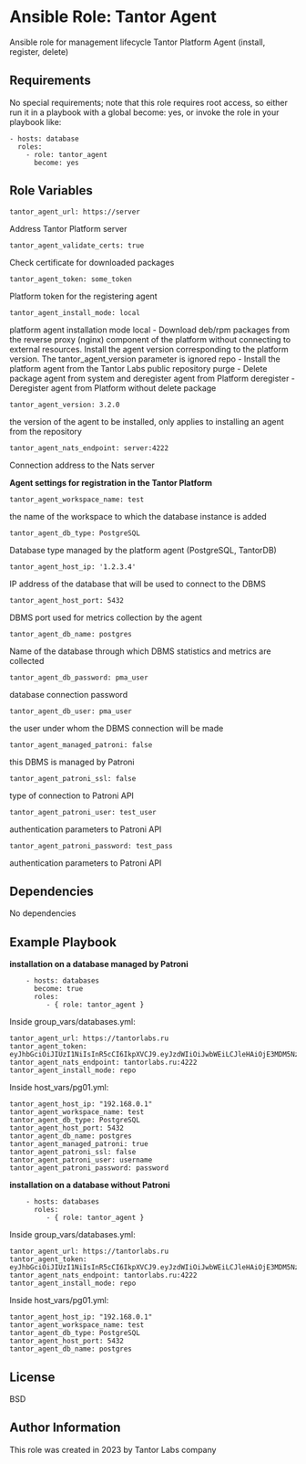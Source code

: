 Ansible Role: Tantor Agent
=========

Ansible role for management lifecycle Tantor Platform Agent (install, register, delete)

Requirements
------------

No special requirements; note that this role requires root access, so either run it in a playbook with a global become: yes, or invoke the role in your playbook like:

```
- hosts: database
  roles:
    - role: tantor_agent
      become: yes
```

Role Variables
--------------
```
tantor_agent_url: https://server
```
Address Tantor Platform server

```
tantor_agent_validate_certs: true
```
Check certificate for downloaded packages

```
tantor_agent_token: some_token
```
Platform token for the registering agent

```
tantor_agent_install_mode: local
```
platform agent installation mode
local - Download deb/rpm packages from the reverse proxy (nginx) component of the platform without connecting to external resources. 
Install the agent version corresponding to the platform version. 
The tantor_agent_version parameter is ignored
repo - Install the platform agent from the Tantor Labs public repository
purge - Delete package agent from system and deregister agent from Platform
deregister - Deregister agent from Platform without delete package


```
tantor_agent_version: 3.2.0
```
the version of the agent to be installed, only applies to installing an agent from the repository

```
tantor_agent_nats_endpoint: server:4222
```
Connection address to the Nats server

**Agent settings for registration in the Tantor Platform**
```
tantor_agent_workspace_name: test
```
the name of the workspace to which the database instance is added
```
tantor_agent_db_type: PostgreSQL
```
Database type managed by the platform agent (PostgreSQL, TantorDB)

```
tantor_agent_host_ip: '1.2.3.4'
```
IP address of the database that will be used to connect to the DBMS

```
tantor_agent_host_port: 5432
```
DBMS port used for metrics collection by the agent

```
tantor_agent_db_name: postgres
```
Name of the database through which DBMS statistics and metrics are collected

```
tantor_agent_db_password: pma_user
```
database connection password

```
tantor_agent_db_user: pma_user
```
the user under whom the DBMS connection will be made

```
tantor_agent_managed_patroni: false
```
this DBMS is managed by Patroni
```
tantor_agent_patroni_ssl: false
```
type of connection to Patroni API

```
tantor_agent_patroni_user: test_user
```
authentication parameters to Patroni API

```
tantor_agent_patroni_password: test_pass
```
authentication parameters to Patroni API



Dependencies
------------

No dependencies

Example Playbook
----------------

**installation on a database managed by Patroni**

```
    - hosts: databases
      become: true
      roles:
         - { role: tantor_agent }
```
Inside group_vars/databases.yml:
```
tantor_agent_url: https://tantorlabs.ru
tantor_agent_token: eyJhbGciOiJIUzI1NiIsInR5cCI6IkpXVCJ9.eyJzdWIiOiJwbWEiLCJleHAiOjE3MDM5NzAwMDAsImlhdCI6MTY5NTk5NTM5Niwic2NvcGUiOiJJTlNUQUxMIn0.BM0kXMJ1BEH4w7huyXqwgIeCPcWSAlmilhsMKpvyMMM
tantor_agent_nats_endpoint: tantorlabs.ru:4222
tantor_agent_install_mode: repo
```
Inside host_vars/pg01.yml:
```
tantor_agent_host_ip: "192.168.0.1"
tantor_agent_workspace_name: test
tantor_agent_db_type: PostgreSQL
tantor_agent_host_port: 5432
tantor_agent_db_name: postgres
tantor_agent_managed_patroni: true
tantor_agent_patroni_ssl: false
tantor_agent_patroni_user: username
tantor_agent_patroni_password: password
```

**installation on a database without Patroni**

```
    - hosts: databases
      roles:
         - { role: tantor_agent }
```
Inside group_vars/databases.yml:

```
tantor_agent_url: https://tantorlabs.ru
tantor_agent_token: eyJhbGciOiJIUzI1NiIsInR5cCI6IkpXVCJ9.eyJzdWIiOiJwbWEiLCJleHAiOjE3MDM5NzAwMDAsImlhdCI6MTY5NTk5NTM5Niwic2NvcGUiOiJJTlNUQUxMIn0.BM0kXMJ1BEH4w7huyXqwgIeCPcWSAlmilhsMKpvyMMM
tantor_agent_nats_endpoint: tantorlabs.ru:4222
tantor_agent_install_mode: repo
```
Inside host_vars/pg01.yml:
```
tantor_agent_host_ip: "192.168.0.1"
tantor_agent_workspace_name: test
tantor_agent_db_type: PostgreSQL
tantor_agent_host_port: 5432
tantor_agent_db_name: postgres
```

License
-------

BSD

Author Information
------------------

This role was created in 2023 by Tantor Labs company
